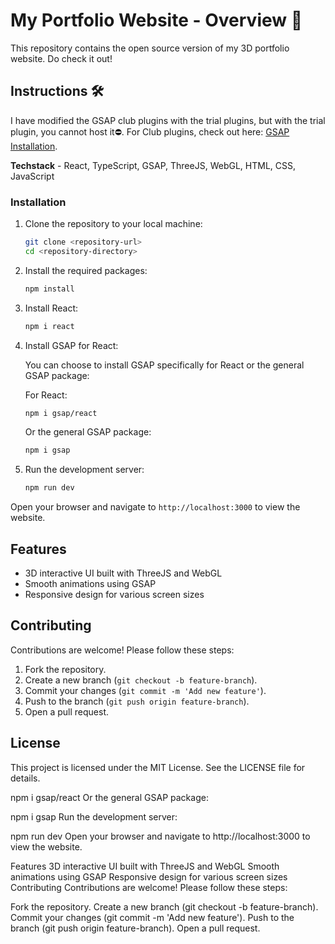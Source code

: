 # My Portfolio Website - Overview 🚀

This repository contains the open source version of my 3D portfolio website. Do check it out!

## Instructions 🛠️

I have modified the GSAP club plugins with the trial plugins, but with the trial plugin, you cannot host it⛔️. For Club plugins, check out here: [GSAP Installation](https://gsap.com/docs/v3/Installation/).

**Techstack** - React, TypeScript, GSAP, ThreeJS, WebGL, HTML, CSS, JavaScript

### Installation

1. Clone the repository to your local machine:

   ```bash
   git clone <repository-url>
   cd <repository-directory>
   ```

2. Install the required packages:

   ```bash
   npm install
   ```

3. Install React:

   ```bash
   npm i react
   ```

4. Install GSAP for React:

   You can choose to install GSAP specifically for React or the general GSAP package:

   For React:
   ```bash
   npm i gsap/react
   ```

   Or the general GSAP package:
   ```bash
   npm i gsap
   ```

5. Run the development server:

   ```bash
   npm run dev
   ```

Open your browser and navigate to `http://localhost:3000` to view the website.

## Features

- 3D interactive UI built with ThreeJS and WebGL
- Smooth animations using GSAP
- Responsive design for various screen sizes

## Contributing

Contributions are welcome! Please follow these steps:

1. Fork the repository.
2. Create a new branch (`git checkout -b feature-branch`).
3. Commit your changes (`git commit -m 'Add new feature'`).
4. Push to the branch (`git push origin feature-branch`).
5. Open a pull request.

## License

This project is licensed under the MIT License. See the LICENSE file for details.
 

npm i gsap/react
Or the general GSAP package:

npm i gsap
Run the development server:

npm run dev
Open your browser and navigate to http://localhost:3000 to view the website.

Features
3D interactive UI built with ThreeJS and WebGL
Smooth animations using GSAP
Responsive design for various screen sizes
Contributing
Contributions are welcome! Please follow these steps:

Fork the repository.
Create a new branch (git checkout -b feature-branch).
Commit your changes (git commit -m 'Add new feature').
Push to the branch (git push origin feature-branch).
Open a pull request.
